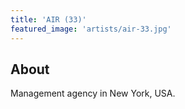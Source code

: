 ```yaml
---
title: 'AIR (33)'
featured_image: 'artists/air-33.jpg'
---
```


## About

Management agency in New York, USA.
